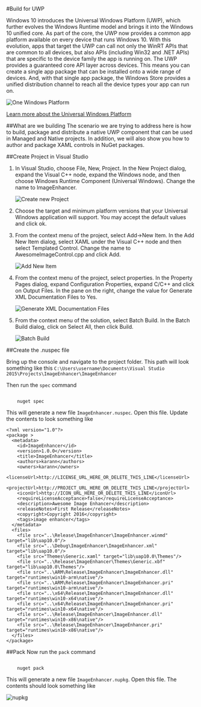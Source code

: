 #Build for UWP

Windows 10 introduces the Universal Windows Platform (UWP), which further evolves the Windows Runtime model and brings it into the Windows 10 unified core. As part of the core, the UWP now provides a common app platform available on every device that runs Windows 10. With this evolution, apps that target the UWP can call not only the WinRT APIs that are common to all devices, but also APIs (including Win32 and .NET APIs) that are specific to the device family the app is running on. The UWP provides a guaranteed core API layer across devices. This means you can create a single app package that can be installed onto a wide range of devices. And, with that single app package, the Windows Store provides a unified distribution channel to reach all the device types your app can run on.

![One Windows Platform](https://i-msdn.sec.s-msft.com/en-us/windows/uwp/get-started/images/universalapps-overview.png)

[Learn more about the Universal Windows Platform](https://developer.microsoft.com/en-us/windows)

##What are we building
The scenario we are trying to address here is how to build, package and distribute a native UWP component that can be used in Managed and Native projects. In addition, we will also show you how to author and package XAML controls in NuGet packages.

##Create Project in Visual Studio

1. In Visual Studio, choose File, New, Project. In the New Project dialog, expand the Visual C++ node, expand the Windows node, and then choose Windows Runtime Component (Universal Windows). Change the name to ImageEnhancer. 

	![Create new Project](/images/BuildForUWP/01.PNG)

2. Choose the target and minimum platform versions that your Universal Windows application will support. You may accept the default values and click ok.

3. From the context menu of the project, select Add->New Item. In the Add New Item dialog, select XAML under the Visual C++ node and then select Templated Control. Change the name to AwesomeImageControl.cpp and click Add.
	
	![Add New Item](/images/BuildForUWP/02.PNG)

4. From the context menu of the project, select properties. In the Property Pages dialog, expand Configuration Properties, expand C/C++ and click on Output Files. In the pane on the right, change the value for Generate XML Documentation Files to Yes.

	![Generate XML Documentation Files](/images/BuildForUWP/03.PNG)

5. From the context menu of the solution, select Batch Build. In the Batch Build dialog, click on Select All, then click Build.

	![Batch Build](/images/BuildForUWP/04.PNG)

##Create the .nuspec file

Bring up the console and navigate to the project folder. This path will look something like this
	`C:\Users\username\Documents\Visual Studio 2015\Projects\ImageEnhancer\ImageEnhancer`

Then run the `spec` command

<code class="bash hljs">
	nuget spec
</code>

This will generate a new file `ImageEnhancer.nuspec`. Open this file. Update the contents to look something like

	<?xml version="1.0"?>
	<package >
	  <metadata>
		<id>ImageEnhancer</id>
		<version>1.0.0</version>
		<title>ImageEnhancer</title>
		<authors>karann</authors>
		<owners>karann</owners>
		<licenseUrl>http://LICENSE_URL_HERE_OR_DELETE_THIS_LINE</licenseUrl>
		<projectUrl>http://PROJECT_URL_HERE_OR_DELETE_THIS_LINE</projectUrl>
		<iconUrl>http://ICON_URL_HERE_OR_DELETE_THIS_LINE</iconUrl>
		<requireLicenseAcceptance>false</requireLicenseAcceptance>
		<description>Awesome Image Enhancer</description>
		<releaseNotes>First Release</releaseNotes>
		<copyright>Copyright 2016</copyright>
		<tags>image enhancer</tags>
	  </metadata>
	  <files>
		<file src="..\Release\ImageEnhancer\ImageEnhancer.winmd" target="lib\uap10.0"/>
		<file src="..\Debug\ImageEnhancer\ImageEnhancer.xml" target="lib\uap10.0"/>
		<file src="Themes\Generic.xaml" target="lib\uap10.0\Themes"/>
		<file src="..\Release\ImageEnhancer\Themes\Generic.xbf" target="lib\uap10.0\Themes"/>
		<file src="..\ARM\Release\ImageEnhancer\ImageEnhancer.dll" target="runtimes\win10-arm\native"/>
		<file src="..\ARM\Release\ImageEnhancer\ImageEnhancer.pri" target="runtimes\win10-arm\native"/>
		<file src="..\x64\Release\ImageEnhancer\ImageEnhancer.dll" target="runtimes\win10-x64\native"/>
		<file src="..\x64\Release\ImageEnhancer\ImageEnhancer.pri" target="runtimes\win10-x64\native"/>
		<file src="..\Release\ImageEnhancer\ImageEnhancer.dll" target="runtimes\win10-x86\native"/>
		<file src="..\Release\ImageEnhancer\ImageEnhancer.pri" target="runtimes\win10-x86\native"/>
	  </files>
	</package>

##Pack
Now run the `pack` command

<code class="bash hljs">
	nuget pack
</code>

This will generate a new file `ImageEnhancer.nupkg`. Open this file. The contents should look something like

![nupkg](/images/BuildForUWP/05.PNG)